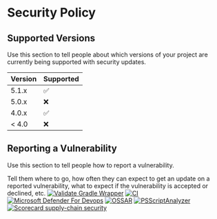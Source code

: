 # Security Policy

## Supported Versions

Use this section to tell people about which versions of your project are
currently being supported with security updates.

| Version | Supported          |
| ------- | ------------------ |
| 5.1.x   | :white_check_mark: |
| 5.0.x   | :x:                |
| 4.0.x   | :white_check_mark: |
| < 4.0   | :x:                |

## Reporting a Vulnerability

Use this section to tell people how to report a vulnerability.

Tell them where to go, how often they can expect to get an update on a
reported vulnerability, what to expect if the vulnerability is accepted or
declined, etc.
[![Validate Gradle Wrapper](https://github.com/gilbertalgordo/guava/actions/workflows/gradle-wrapper-validation.yml/badge.svg)](https://github.com/gilbertalgordo/guava/actions/workflows/gradle-wrapper-validation.yml)
[![CI](https://github.com/gilbertalgordo/guava/actions/workflows/ci.yml/badge.svg)](https://github.com/gilbertalgordo/guava/actions/workflows/ci.yml)
[![Microsoft Defender For Devops](https://github.com/gilbertalgordo/guava/actions/workflows/defender-for-devops.yml/badge.svg)](https://github.com/gilbertalgordo/guava/actions/workflows/defender-for-devops.yml)
[![OSSAR](https://github.com/gilbertalgordo/guava/actions/workflows/ossar.yml/badge.svg)](https://github.com/gilbertalgordo/guava/actions/workflows/ossar.yml)
[![PSScriptAnalyzer](https://github.com/gilbertalgordo/guava/actions/workflows/powershell.yml/badge.svg)](https://github.com/gilbertalgordo/guava/actions/workflows/powershell.yml)
[![Scorecard supply-chain security](https://github.com/gilbertalgordo/guava/actions/workflows/scorecard.yml/badge.svg)](https://github.com/gilbertalgordo/guava/actions/workflows/scorecard.yml)
